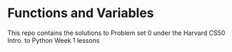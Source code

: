 # Functions and Variables

This repo contains the solutions to Problem set 0
under the Harvard CS50 Intro. to Python Week 1 lessons

